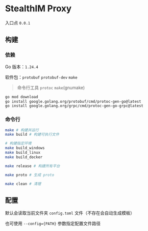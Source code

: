 # StealthIM Proxy

入口点 `0.0.1`

## 构建

### 依赖

Go 版本：`1.24.4`

软件包：`protobuf` `protobuf-dev` `make`

> 命令行工具 `protoc` `make`(gnumake)

```bash
go mod download
go install google.golang.org/protobuf/cmd/protoc-gen-go@latest
go install google.golang.org/grpc/cmd/protoc-gen-go-grpc@latest
```

### 命令行

```bash
make # 构建并运行
make build # 构建可执行文件

# 构建指定环境
make build_windows
make build_linux
make build_docker

make release # 构建所有平台

make proto # 生成 proto

make clean # 清理
```

## 配置

默认会读取当前文件夹 `config.toml` 文件（不存在会自动生成模板）

也可使用 `--config={PATH}` 参数指定配置文件路径
